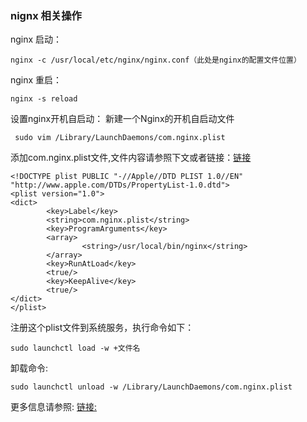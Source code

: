 ### nignx 相关操作
nginx 启动：

    nginx -c /usr/local/etc/nginx/nginx.conf（此处是nginx的配置文件位置）
    
nginx 重启：

    nginx -s reload

设置nginx开机自启动：
新建一个Nginx的开机自启动文件
     
     sudo vim /Library/LaunchDaemons/com.nginx.plist
添加com.nginx.plist文件,文件内容请参照下文或者链接：[链接](https://www.cnblogs.com/52php/p/5684348.html)

    <!DOCTYPE plist PUBLIC "-//Apple//DTD PLIST 1.0//EN" "http://www.apple.com/DTDs/PropertyList-1.0.dtd">  
    <plist version="1.0">  
    <dict>  
            <key>Label</key>  
            <string>com.nginx.plist</string>  
            <key>ProgramArguments</key>  
            <array>  
                    <string>/usr/local/bin/nginx</string>  
            </array>  
            <key>RunAtLoad</key>  
            <true/>  
            <key>KeepAlive</key>  
            <true/>
    </dict>  
    </plist>

注册这个plist文件到系统服务，执行命令如下：
    
    sudo launchctl load -w +文件名
卸载命令:
    
    sudo launchctl unload -w /Library/LaunchDaemons/com.nginx.plist
更多信息请参照:
[链接:](https://newsn.net/say/php-fpm-autorun.html)